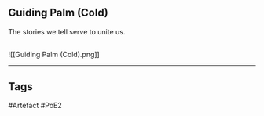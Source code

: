 ## Guiding Palm (Cold)
The stories we tell serve to unite us.
##
![[Guiding Palm (Cold).png]]

---
## Tags
#Artefact
#PoE2